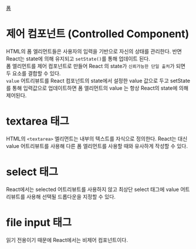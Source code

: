 [폼](https://ko.reactjs.org/docs/forms.html)

# 제어 컴포넌트 (Controlled Component)

HTML의 폼 엘리먼트들은 사용자의 입력을 기반으로 자신의 상태를 관리한다. 반면 React는 state에 의해 유지되고 `setState()`를 통해 업데이트 된다.  
폼 엘리먼트를 제어 컴포넌트로 만들어 React 의 state가 `신뢰가능한 단일 출처`가 되면 두 요소를 결합할 수 있다.  
`value` 어트리뷰트를 React 컴포넌트의 state에서 설정한 value 값으로 두고 setState를 통해 입력값으로 업데이트하면 폼 엘리먼트의 value 는 항상 React의 state에 의해 제어된다.

# textarea 태그

HTML의 `<textarea>` 엘리먼트는 내부의 텍스트를 자식으로 정의한다. React는 대신 value 어트리뷰트를 사용해 다른 폼 엘리먼트를 사용할 때와 유사하게 작성할 수 있다.

# select 태그

React에서는 selected 어트리뷰트를 사용하지 않고 최상단 select 태그에 value 어트리뷰트를 사용해 선택될 드롭다운을 지정할 수 있다.

# file input 태그

읽기 전용이기 때문에 React에서는 비제어 컴포넌트이다.
